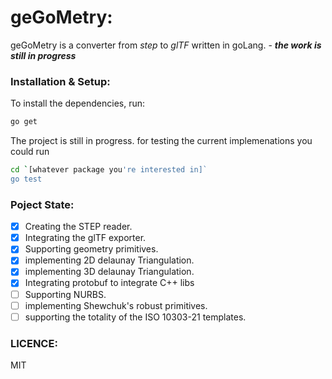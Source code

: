 # geGoMetry:

geGoMetry is a converter from *step* to *glTF* written in goLang.
	- ***the work is still in progress***

### Installation & Setup: 
To install the dependencies, run:

```bash 
go get
```

The project is still in progress. for testing the current implemenations you could run 

```bash
cd `[whatever package you're interested in]`
go test
```


### Poject State: 
- [x] Creating the STEP reader.
- [x] Integrating the glTF exporter.
- [x] Supporting geometry primitives.
- [x] implementing 2D delaunay Triangulation.
- [x] implementing 3D delaunay Triangulation.
- [x] Integrating protobuf to integrate C++ libs
- [ ] Supporting NURBS.
- [ ] implementing Shewchuk's robust primitives.
- [ ] supporting the totality of the ISO 10303-21 templates.

### LICENCE:
MIT
